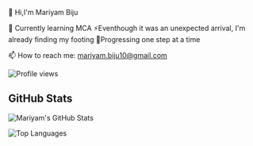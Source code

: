 👋 Hi,I'm Mariyam Biju

🌱 Currently learning MCA
⚡Eventhough it was an unexpected arrival, I'm already finding my footing
🚀Progressing one step at a time

📫 How to reach me: mariyam.biju10@gmail.com

![Profile views](https://komarev.com/ghpvc/?username=mariyambj&style=flat&label=Profile%20views)
## GitHub Stats

![Mariyam's GitHub Stats](https://github-readme-stats.vercel.app/api?username=mariyambj&show_icons=true&theme=dark&count_private=true&custom_title=Mariyam%27s%20GitHub%20Stats)

![Top Languages](https://github-readme-stats.vercel.app/api/top-langs/?username=mariyambj&layout=compact&theme=dark)






